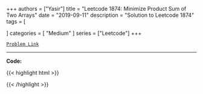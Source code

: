 
+++
authors = ["Yasir"]
title = "Leetcode 1874: Minimize Product Sum of Two Arrays"
date = "2019-09-11"
description = "Solution to Leetcode 1874"
tags = [
    
]
categories = [
    "Medium"
]
series = ["Leetcode"]
+++



[`Problem Link`](https://leetcode.com/problems/minimize-product-sum-of-two-arrays/description/)

---

**Code:**

{{< highlight html >}}

{{< /highlight >}}

